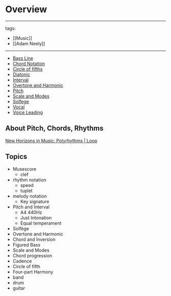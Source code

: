 # Overview

---
tags:
  - [[Music]]
  - [[Adam Neely]]
---

* [Bass Line](Bass%20Line)  
* [Chord Notation](Chord%20Notation)  
* [Circle of fifths](Circle%20of%20fifths)  
* [Diatonic](Diatonic)  
* [Interval](Interval)  
* [Overtone  and Harmonic](Overtone%20%20and%20Harmonic)  
* [Pitch](Pitch)  
* [Scale and Modes](Scale%20and%20Modes)  
* [Solfege](Solfege)  
* [Vocal](Vocal)  
* [Voice Leading](Voice%20Leading)  



## About Pitch, Chords, Rhythms
[New Horizons in Music: Polyrhythms | Loop](https://www.youtube.com/watch?v=JiNKlhspdKg)  

## Topics
* Musescore
  * clef
* rhythm notation
  * speed
  * tuplet
* melody notation
  * Key signature
* Pitch and Interval
  * A4 440Hz
  * Just Intonation
  * Equal temperament
* Solfège
* Overtone and Harmonic
* Chord and Inversion
* Figured Bass
* Scale and Modes
* Chord progression
* Cadence
* Circle of fifth
* Four-part Harmony
* band
* drum
* guitar
